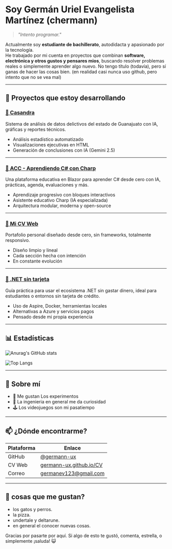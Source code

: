 # Soy Germán Uriel Evangelista Martínez (chermann)

> *"Intento programar."*

Actualmente soy **estudiante de bachillerato**, autodidacta y apasionado por la tecnología.  
He trabajado por mi cuenta en proyectos que combinan **software, electrónica y otros gustos y pensares mios**, buscando resolver problemas reales o simplemente aprender algo nuevo. No tengo título (todavía), pero sí ganas de hacer las cosas bien.
(en realidad casi nunca uso github, pero intento que no se vea mal)

---

## 🚀 Proyectos que estoy desarrollando

### [🧠 Casandra](https://github.com/germann-ux/Casandra)  
Sistema de análisis de datos delictivos del estado de Guanajuato con IA, gráficas y reportes técnicos.

- Análisis estadístico automatizado
- Visualizaciones ejecutivas en HTML
- Generación de conclusiones con IA (Gemini 2.5)

---

### [📘 ACC - Aprendiendo C# con Charp](https://github.com/germann-ux/ACC-Complex)  
Una plataforma educativa en Blazor para aprender C# desde cero con IA, prácticas, agenda, evaluaciones y más.

- Aprendizaje progresivo con bloques interactivos
- Asistente educativo Charp (IA especializada)
- Arquitectura modular, moderna y open-source

---

### [💼 Mi CV Web](https://github.com/germann-ux/CV)  
Portafolio personal diseñado desde cero, sin frameworks, totalmente responsivo.

- Diseño limpio y lineal
- Cada sección hecha con intención
- En constante evolución

---

### [💸 .NET sin tarjeta](https://github.com/germann-ux/dotnet-sin-tarjeta)  
Guía práctica para usar el ecosistema .NET sin gastar dinero, ideal para estudiantes o entornos sin tarjeta de crédito.

- Uso de Aspire, Docker, herramientas locales
- Alternativas a Azure y servicios pagos
- Pensado desde mi propia experiencia

---

## 📊 Estadísticas

![Anurag's GitHub stats](https://github-readme-stats.vercel.app/api?username=germann-ux\&rank_icon=github\&theme=tokyonight) 

![Top Langs](https://github-readme-stats.vercel.app/api/top-langs/?username=germann-ux&hide_progress=true\&theme=tokyonight)

---

## 🧠 Sobre mí

- 🧪 Me gustan Los experimentos
- 🧰 La ingenieria en general me da curiosidad
- 🕹️ Los videojuegos son mi pasatiempo

---

## 📫 ¿Dónde encontrarme?

| Plataforma | Enlace |
|-----------|--------|
| GitHub | [@germann-ux](https://github.com/germann-ux) |
| CV Web | [germann-ux.github.io/CV](https://germann-ux.github.io/CV) |
| Correo | germanev123@gmail.com|

---

## 🧩 cosas que me gustan?
- los gatos y perros.
- la pizza.
- undertale y deltarune.
- en general el conocer nuevas cosas.

Gracias por pasarte por aquí. Si algo de esto te gustó, comenta, estrella, o simplemente ¡saluda! 😺
